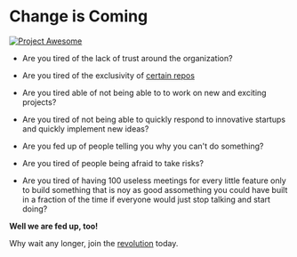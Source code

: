 # Change is Coming

<a href="http://tinyurl.com/o4atruw" target="_blank"><img src="https://stash.orbitz.net/users/bgibson/repos/awesome/browse/ProjectAwesomeLogo.png?raw" 
alt="Project Awesome"/></a>

- Are you tired of the lack of trust around the organization?

- Are you tired of the exclusivity of [certain repos](http://www.heinzmarketing.com/assets/yousuck.jpg)

- Are you tired able of not being able to to work on new and exciting projects?

- Are you tired of not being able to quickly respond to innovative startups and quickly implement new ideas?

- Are you fed up of people telling you why you can't do something?

- Are you tired of people being afraid to take risks?

-  Are you tired of having 100 useless meetings for every little feature only to build something that is noy as good assomething you could have built in a fraction of the time if everyone would just stop talking and start doing?

**Well we are fed up, too!**

Why wait any longer, join the [revolution](https://stash.orbitz.net/users/bgibson/repos/awesome/browse/revolutionaries/) today.
